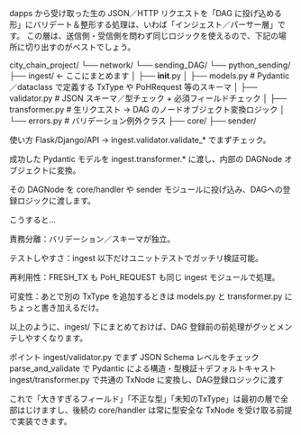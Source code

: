 dapps から受け取った生の JSON／HTTP リクエストを「DAG に投げ込める形」にバリデート＆整形する処理は、いわば「インジェスト／パーサー層」です。
この層は、送信側・受信側を問わず同じロジックを使えるので、下記の場所に切り出すのがベストでしょう。

city_chain_project/
└── network/
    └── sending_DAG/
        └── python_sending/
            ├── ingest/                ← ここにまとめます
            │   ├── __init__.py
            │   ├── models.py           # Pydantic／dataclass で定義する TxType や PoHRequest 等のスキーマ
            │   ├── validator.py        # JSON スキーマ／型チェック + 必須フィールドチェック
            │   ├── transformer.py      # 生リクエスト → DAG のノードオブジェクト変換ロジック
            │   └── errors.py           # バリデーション例外クラス
            ├── core/
            ├── sender/

使い方
Flask/Django/API → ingest.validator.validate_* でまずチェック。

成功した Pydantic モデルを ingest.transformer.* に渡し、内部の DAGNode オブジェクトに変換。

その DAGNode を core/handler や sender モジュールに投げ込み、DAGへの登録ロジックに渡します。

こうすると…

責務分離：バリデーション／スキーマが独立。

テストしやすさ：ingest 以下だけユニットテストでガッチリ検証可能。

再利用性：FRESH_TX も PoH_REQUEST も同じ ingest モジュールで処理。

可変性：あとで別の TxType を追加するときは models.py と transformer.py にちょっと書き加えるだけ。

以上のように、ingest/ 下にまとめておけば、DAG 登録前の前処理がグッとメンテしやすくなります。


ポイント
ingest/validator.py でまず JSON Schema レベルをチェック
parse_and_validate で Pydantic による構造・型検証＋デフォルトキャスト
ingest/transformer.py で共通の TxNode に変換し、DAG登録ロジックに渡す

これで「大きすぎるフィールド」「不正な型」「未知のTxType」は最初の層で全部はじけますし、後続の core/handler は常に型安全な TxNode を受け取る前提で実装できます。